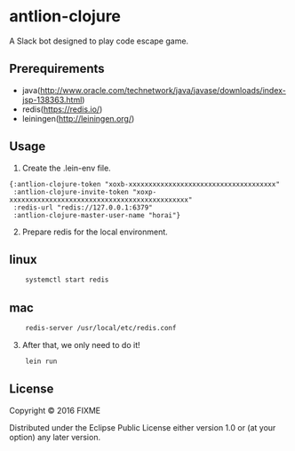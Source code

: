 # antlion-clojure

A Slack bot designed to play code escape game.

## Prerequirements

- java(http://www.oracle.com/technetwork/java/javase/downloads/index-jsp-138363.html)
- redis(https://redis.io/)
- leiningen(http://leiningen.org/)

## Usage

1. Create the .lein-env file.

```clj:.lein-env
{:antlion-clojure-token "xoxb-xxxxxxxxxxxxxxxxxxxxxxxxxxxxxxxxxxxxx"
 :antlion-clojure-invite-token "xoxp-xxxxxxxxxxxxxxxxxxxxxxxxxxxxxxxxxxxxxxxxxxxxx"
 :redis-url "redis://127.0.0.1:6379"
 :antlion-clojure-master-user-name "horai"}
```

2. Prepare redis for the local environment.

## linux

```bash
	systemctl start redis
```

## mac

```bash
	redis-server /usr/local/etc/redis.conf
```

3. After that, we only need to do it!

```bash
	lein run
```

## License

Copyright © 2016 FIXME

Distributed under the Eclipse Public License either version 1.0 or (at
your option) any later version.
